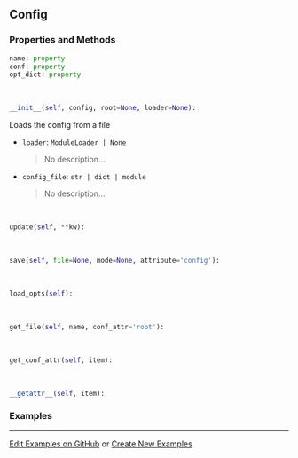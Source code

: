 ## <a id="RynLib.RynUtils.ConfigManager.Config">Config</a>


### Properties and Methods
```python
name: property
conf: property
opt_dict: property
```
<a id="RynLib.RynUtils.ConfigManager.Config.__init__">&nbsp;</a>
```python
__init__(self, config, root=None, loader=None): 
```
Loads the config from a file
- `loader`: `ModuleLoader | None`
    >No description...
- `config_file`: `str | dict | module`
    >No description...

<a id="RynLib.RynUtils.ConfigManager.Config.update">&nbsp;</a>
```python
update(self, **kw): 
```

<a id="RynLib.RynUtils.ConfigManager.Config.save">&nbsp;</a>
```python
save(self, file=None, mode=None, attribute='config'): 
```

<a id="RynLib.RynUtils.ConfigManager.Config.load_opts">&nbsp;</a>
```python
load_opts(self): 
```

<a id="RynLib.RynUtils.ConfigManager.Config.get_file">&nbsp;</a>
```python
get_file(self, name, conf_attr='root'): 
```

<a id="RynLib.RynUtils.ConfigManager.Config.get_conf_attr">&nbsp;</a>
```python
get_conf_attr(self, item): 
```

<a id="RynLib.RynUtils.ConfigManager.Config.__getattr__">&nbsp;</a>
```python
__getattr__(self, item): 
```

### Examples


___

[Edit Examples on GitHub](https://github.com/McCoyGroup/References/edit/gh-pages/Documentation/examples/RynLib/RynUtils/ConfigManager/Config.md) or 
[Create New Examples](https://github.com/McCoyGroup/References/new/gh-pages/?filename=Documentation/examples/RynLib/RynUtils/ConfigManager/Config.md)